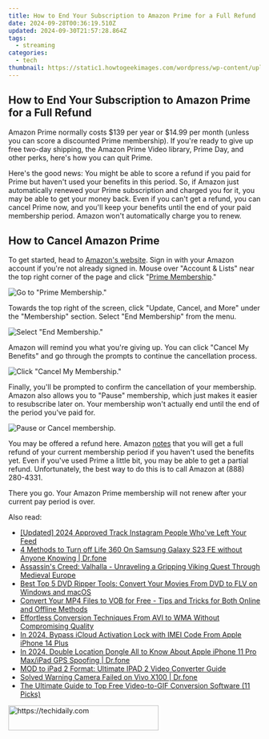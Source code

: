 ```yaml
---
title: How to End Your Subscription to Amazon Prime for a Full Refund
date: 2024-09-28T00:36:19.510Z
updated: 2024-09-30T21:57:28.864Z
tags:
  - streaming
categories:
  - tech
thumbnail: https://static1.howtogeekimages.com/wordpress/wp-content/uploads/2024/03/53004694143_942b826a10_o.jpg
---
```


## How to End Your Subscription to Amazon Prime for a Full Refund

Amazon Prime normally costs $139 per year or $14.99 per month (unless you can score a discounted Prime membership). If you're ready to give up free two-day shipping, the Amazon Prime Video library, Prime Day, and other perks, here's how you can quit Prime.

 Here's the good news: You might be able to score a refund if you paid for Prime but haven't used your benefits in this period. So, if Amazon just automatically renewed your Prime subscription and charged you for it, you may be able to get your money back. Even if you can't get a refund, you can cancel Prime now, and you'll keep your benefits until the end of your paid membership period. Amazon won't automatically charge you to renew.

##  How to Cancel Amazon Prime

 To get started, head to [Amazon's website](https://www.amazon.com/?tag=hotoge-20&ascsubtag=UUhtgUeUpU213628&asc%5Frefurl=https%3A%2F%2Fwww.howtogeek.com%2F429020%2Fhow-to-cancel-amazon-prime%2F&asc%5Fcampaign=Evergreen). Sign in with your Amazon account if you're not already signed in. Mouse over "Account & Lists" near the top right corner of the page and click "[Prime Membership](https://www.amazon.com/mc?%5Fencoding=UTF8&ref%5F=nav%5Fyouraccount%5Fprime&tag=hotoge-20&ascsubtag=UUhtgUeUpU213628&asc%5Frefurl=https%3A%2F%2Fwww.howtogeek.com%2F429020%2Fhow-to-cancel-amazon-prime%2F&asc%5Fcampaign=Evergreen)."

![Go to "Prime Membership."](https://static1.howtogeekimages.com/wordpress/wp-content/uploads/2019/07/2022-02-03_16-41-13.png) 

 Towards the top right of the screen, click "Update, Cancel, and More" under the "Membership" section. Select "End Membership" from the menu.

![Select "End Membership."](https://static1.howtogeekimages.com/wordpress/wp-content/uploads/2019/07/2022-02-03_16-43-11.png) 

 Amazon will remind you what you're giving up. You can click "Cancel My Benefits" and go through the prompts to continue the cancellation process.

![Click "Cancel My Membership."](https://static1.howtogeekimages.com/wordpress/wp-content/uploads/2019/07/2022-02-03_16-45-45.png) 

 Finally, you'll be prompted to confirm the cancellation of your membership. Amazon also allows you to "Pause" membership, which just makes it easier to resubscribe later on. Your membership won't actually end until the end of the period you've paid for.

![Pause or Cancel membership.](https://static1.howtogeekimages.com/wordpress/wp-content/uploads/2019/07/2022-02-03_16-51-01.png) 

 You may be offered a refund here. Amazon [notes](https://www.amazon.com/gp/help/customer/display.html/ref=hp%5Fgt2%5Fmya%5Fendprime?nodeId=201910380&tag=hotoge-20&ascsubtag=UUhtgUeUpU213628&asc%5Frefurl=https%3A%2F%2Fwww.howtogeek.com%2F429020%2Fhow-to-cancel-amazon-prime%2F&asc%5Fcampaign=Evergreen) that you will get a full refund of your current membership period if you haven't used the benefits yet. Even if you've used Prime a little bit, you may be able to get a partial refund. Unfortunately, the best way to do this is to call Amazon at (888) 280-4331.

 There you go. Your Amazon Prime membership will not renew after your current pay period is over.

<ins class="adsbygoogle"
     style="display:block"
     data-ad-format="autorelaxed"
     data-ad-client="ca-pub-7571918770474297"
     data-ad-slot="1223367746"></ins>

<ins class="adsbygoogle"
     style="display:block"
     data-ad-client="ca-pub-7571918770474297"
     data-ad-slot="8358498916"
     data-ad-format="auto"
     data-full-width-responsive="true"></ins>

<span class="atpl-alsoreadstyle">Also read:</span>
<div><ul>
<li><a href="https://instagram-video-files.techidaily.com/updated-2024-approved-track-instagram-people-whove-left-your-feed/"><u>[Updated] 2024 Approved Track Instagram People Who've Left Your Feed</u></a></li>
<li><a href="https://location-fake.techidaily.com/4-methods-to-turn-off-life-360-on-samsung-galaxy-s23-fe-without-anyone-knowing-drfone-by-drfone-virtual-android/"><u>4 Methods to Turn off Life 360 On Samsung Galaxy S23 FE without Anyone Knowing | Dr.fone</u></a></li>
<li><a href="https://buynow-info.techidaily.com/assassins-creed-valhalla-unraveling-a-gripping-viking-quest-through-medieval-europe/"><u>Assassin's Creed: Valhalla - Unraveling a Gripping Viking Quest Through Medieval Europe</u></a></li>
<li><a href="https://media-tips.techidaily.com/best-top-5-dvd-ripper-tools-convert-your-movies-from-dvd-to-flv-on-windows-and-macos/"><u>Best Top 5 DVD Ripper Tools: Convert Your Movies From DVD to FLV on Windows and macOS</u></a></li>
<li><a href="https://media-tips.techidaily.com/convert-your-mp4-files-to-vob-for-free-tips-and-tricks-for-both-online-and-offline-methods/"><u>Convert Your MP4 Files to VOB for Free - Tips and Tricks for Both Online and Offline Methods</u></a></li>
<li><a href="https://media-tips.techidaily.com/effortless-conversion-techniques-from-avi-to-wma-without-compromising-quality/"><u>Effortless Conversion Techniques From AVI to WMA Without Compromising Quality</u></a></li>
<li><a href="https://activate-lock.techidaily.com/in-2024-bypass-icloud-activation-lock-with-imei-code-from-apple-iphone-14-plus-by-drfone-ios/"><u>In 2024, Bypass iCloud Activation Lock with IMEI Code From Apple iPhone 14 Plus</u></a></li>
<li><a href="https://iphone-location.techidaily.com/in-2024-double-location-dongle-all-to-know-about-apple-iphone-11-pro-maxipad-gps-spoofing-drfone-by-drfone-virtual-ios/"><u>In 2024, Double Location Dongle All to Know About Apple iPhone 11 Pro Max/iPad GPS Spoofing | Dr.fone</u></a></li>
<li><a href="https://media-tips.techidaily.com/mod-to-ipad-2-format-ultimate-ipad-2-video-converter-guide/"><u>MOD to iPad 2 Format: Ultimate IPAD 2 Video Converter Guide</u></a></li>
<li><a href="https://fix-guide.techidaily.com/solved-warning-camera-failed-on-vivo-x100-drfone-by-drfone-fix-android-problems-fix-android-problems/"><u>Solved Warning Camera Failed on Vivo X100 | Dr.fone</u></a></li>
<li><a href="https://media-tips.techidaily.com/the-ultimate-guide-to-top-free-video-to-gif-conversion-software-11-picks/"><u>The Ultimate Guide to Top Free Video-to-GIF Conversion Software (11 Picks)</u></a></li>
</ul></div>

<!-- affiliate ads begin -->
<a href="https://25home.pxf.io/c/5597632/2148642/16836" target="_top" id="2148642">
  <img src="//a.impactradius-go.com/display-ad/16836-2148642" border="0" alt="https://techidaily.com" width="300" height="50"/>
</a>
<img height="0" width="0" src="https://25home.pxf.io/i/5597632/2148642/16836" style="position:absolute;visibility:hidden;" border="0" />
<!-- affiliate ads end -->

